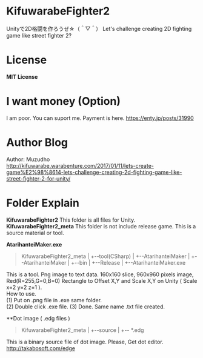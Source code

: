 # KifuwarabeFighter2
Unityで2D格闘を作ろうぜ☆（＾▽＾）  Let's challenge creating 2D fighting game like street fighter 2?

License
=======
**MIT License**  

I want money (Option)
=====================
I am poor. You can suport me. Payment is here.
https://enty.jp/posts/31990

Author Blog
===========
Author: Muzudho  
http://kifuwarabe.warabenture.com/2017/01/11/lets-create-game%E2%98%8614-lets-challenge-creating-2d-fighting-game-like-street-fighter-2-for-unity/  

Folder Explain
==============
**KifuwarabeFighter2** This folder is all files for Unity.  
**KifuwarabeFighter2_meta** This folder is not include release game. This is a source material or tool.  

**AtarihanteiMaker.exe** 
> KifuwarabeFighter2_meta
> |
> +--tool(CSharp)
>     |
>     +--AtarihanteiMaker
>          |
>          +--AtarihanteiMaker
>               |
>               +--bin
>                    |
>                    +--Release
>                         |
>                         +--AtarihanteiMaker.exe

This is a tool. Png image to text data. 160x160 slice, 960x960 pixels image, Red(R=255,G=0,B=0) Rectangle to Offset X,Y and Scale X,Y on Unity ( Scale x=2 y=2 z=1 ).  
How to use.  
(1) Put on .png file in .exe same folder.  
(2) Double click .exe file.
(3) Done. Same name .txt file created.

**Dot image ( .edg files )
> KifuwarabeFighter2_meta
> |
> +--source
>     |
>     +-- *.edg

This is a binary source file of dot image. Please, Get dot editor. http://takabosoft.com/edge

